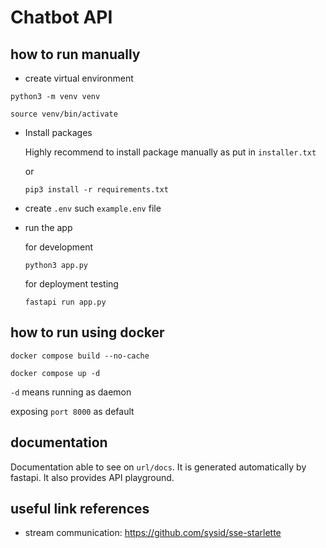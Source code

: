 # Chatbot API

## how to run manually

- create virtual environment

```
python3 -m venv venv

source venv/bin/activate
```

- Install packages

  Highly recommend to install package manually as put in `installer.txt`

  or

  ```
  pip3 install -r requirements.txt
  ```

- create `.env` such `example.env` file

- run the app

  for development

  ```
  python3 app.py
  ```

  for deployment testing

  ```
  fastapi run app.py
  ```

## how to run using docker

```
docker compose build --no-cache
```

```
docker compose up -d
```

`-d` means running as daemon

exposing `port 8000` as default

## documentation

Documentation able to see on `url/docs`. It is generated automatically by fastapi. It also provides API playground.

## useful link references

- stream communication: https://github.com/sysid/sse-starlette
